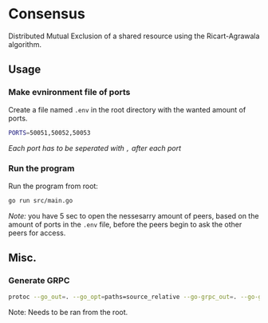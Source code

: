 # Consensus
Distributed Mutual Exclusion of a shared resource using the Ricart-Agrawala algorithm.

## Usage

### Make evnironment file of ports

Create a file named ``.env`` in the root directory with the wanted amount of ports.
```sh
PORTS=50051,50052,50053
```
_Each port has to be seperated with `,` after each port_
### Run the program

Run the program from root:
```sh
go run src/main.go
```
_Note:_ you have 5 sec to open the nessesarry amount of peers, based on the amount of ports in the `.env` file, before the peers begin to ask the other peers for access.


## Misc.
### Generate GRPC

```sh
protoc --go_out=. --go_opt=paths=source_relative --go-grpc_out=. --go-grpc_opt=paths=source_relative consensus/consensus.proto
```

Note:
Needs to be ran from the root.
